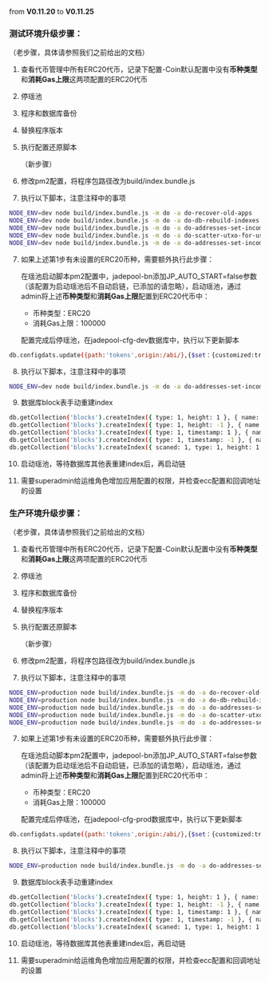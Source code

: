 from **V0.11.20** to **V0.11.25**

### 测试环境升级步骤：

 （老步骤，具体请参照我们之前给出的文档）

1. 查看代币管理中所有ERC20代币，记录下配置-Coin默认配置中没有**币种类型**和**消耗Gas上限**这两项配置的ERC20代币

2. 停瑶池

3. 程序和数据库备份

4. 替换程序版本

5. 执行配置还原脚本

   （新步骤）

6. 修改pm2配置，将程序包路径改为build/index.bundle.js

7. 执行以下脚本，注意注释中的事项

```bash
NODE_ENV=dev node build/index.bundle.js -m do -a do-recover-old-apps     // ecc配置升级脚本
NODE_ENV=dev node build/index.bundle.js -m do -a do-db-rebuild-indexes   // 数据库表删除index
NODE_ENV=dev node build/index.bundle.js -m do -a do-addresses-set-incoming,BTC   // 设置incoming脚本
NODE_ENV=dev node build/index.bundle.js -m do -a do-scatter-utxo-for-usdt             // 给USDT地址打钱脚本, 有开USDT的话
NODE_ENV=dev node build/index.bundle.js -m do -a do-addresses-set-incoming,LTC,Neo,Qtum //设置LTC,Neo,Qtum
```

7. 如果上述第1步有未设置的ERC20币种，需要额外执行此步骤：

   在瑶池启动脚本pm2配置中，jadepool-bn添加JP_AUTO_START=false参数（该配置为启动瑶池后不自动启链，已添加的请忽略），启动瑶池，通过admin将上述**币种类型**和**消耗Gas上限**配置到ERC20代币中：
   
   - 币种类型：ERC20
   - 消耗Gas上限：100000
   
   配置完成后停瑶池，在jadepool-cfg-dev数据库中，执行以下更新脚本
   
```bash
db.configdats.update({path:'tokens',origin:/abi/},{$set：{customized:true}},false,true)
```

8. 执行以下脚本，注意注释中的事项
```bash
NODE_ENV=dev node build/index.bundle.js -m do -a do-addresses-set-incoming,ETH //设置ETH地址
```

9. 数据库block表手动重建index
```bash
db.getCollection('blocks').createIndex({ type: 1, height: 1 }, { name: 'findByHeightAsc' })
db.getCollection('blocks').createIndex({ type: 1, height: -1 }, { name: 'findByHeightDesc' })
db.getCollection('blocks').createIndex({ type: 1, timestamp: 1 }, { name: 'findByTimestampAsc' })
db.getCollection('blocks').createIndex({ type: 1, timestamp: -1 }, { name: 'findByTimestampDesc' })
db.getCollection('blocks').createIndex({ scaned: 1, type: 1, height: 1 }, { name: 'findByScanned', partialFilterExpression: { scaned: false }})
```

10. 启动瑶池，等待数据库其他表重建index后，再启动链

11. 需要superadmin给运维角色增加应用配置的权限，并检查ecc配置和回调地址的设置



### 生产环境升级步骤：

（老步骤，具体请参照我们之前给出的文档）

1. 查看代币管理中所有ERC20代币，记录下配置-Coin默认配置中没有**币种类型**和**消耗Gas上限**这两项配置的ERC20代币

2. 停瑶池

3. 程序和数据库备份

4. 替换程序版本

5. 执行配置还原脚本

   （新步骤）

6. 修改pm2配置，将程序包路径改为build/index.bundle.js

7. 执行以下脚本，注意注释中的事项

```bash
NODE_ENV=production node build/index.bundle.js -m do -a do-recover-old-apps     // ecc配置升级脚本
NODE_ENV=production node build/index.bundle.js -m do -a do-db-rebuild-indexes   // 数据库表删除index
NODE_ENV=production node build/index.bundle.js -m do -a do-addresses-set-incoming,BTC   // 设置incoming脚本
NODE_ENV=production node build/index.bundle.js -m do -a do-scatter-utxo-for-usdt             // 给USDT地址打钱脚本, 有开USDT的话
NODE_ENV=production node build/index.bundle.js -m do -a do-addresses-set-incoming,LTC,Neo,Qtum //设置LTC,Neo,Qtum
```

7. 如果上述第1步有未设置的ERC20币种，需要额外执行此步骤：

   在瑶池启动脚本pm2配置中，jadepool-bn添加JP_AUTO_START=false参数（该配置为启动瑶池后不自动启链，已添加的请忽略），启动瑶池，通过admin将上述**币种类型**和**消耗Gas上限**配置到ERC20代币中：

   - 币种类型：ERC20
   - 消耗Gas上限：100000

   配置完成后停瑶池，在jadepool-cfg-prod数据库中，执行以下更新脚本

```bash
db.configdats.update({path:'tokens',origin:/abi/},{$set：{customized:true}},false,true)
```

8. 执行以下脚本，注意注释中的事项

```bash
NODE_ENV=production node build/index.bundle.js -m do -a do-addresses-set-incoming,ETH //设置ETH地址
```

9. 数据库block表手动重建index

```bash
db.getCollection('blocks').createIndex({ type: 1, height: 1 }, { name: 'findByHeightAsc' })
db.getCollection('blocks').createIndex({ type: 1, height: -1 }, { name: 'findByHeightDesc' })
db.getCollection('blocks').createIndex({ type: 1, timestamp: 1 }, { name: 'findByTimestampAsc' })
db.getCollection('blocks').createIndex({ type: 1, timestamp: -1 }, { name: 'findByTimestampDesc' })
db.getCollection('blocks').createIndex({ scaned: 1, type: 1, height: 1 }, { name: 'findByScanned', partialFilterExpression: { scaned: false }})
```

10. 启动瑶池，等待数据库其他表重建index后，再启动链

11. 需要superadmin给运维角色增加应用配置的权限，并检查ecc配置和回调地址的设置